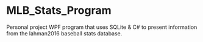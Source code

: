 # MLB_Stats_Program
Personal project WPF program that uses SQLite &amp; C# to present information from the lahman2016 baseball stats database.
